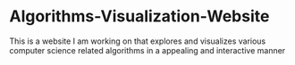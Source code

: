 # Algorithms-Visualization-Website
This is a website I am working on that explores and visualizes various computer science related algorithms in a appealing and interactive manner

